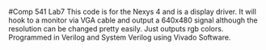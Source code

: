 #Comp 541 Lab7
This code is for the Nexys 4 and is a display driver. It will hook to a monitor via VGA cable and output a 640x480 signal
although the resolution can be changed pretty easily. Just outputs rgb colors.
Programmed in Verilog and System Verilog using Vivado Software.

